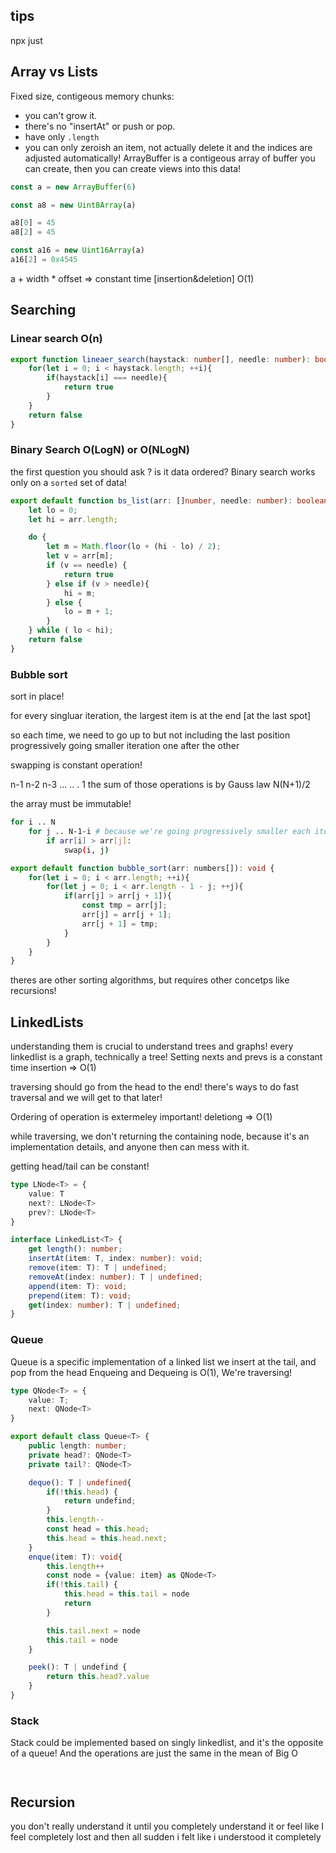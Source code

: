 ## tips

npx just <nameofAlgorithms>

## Array vs Lists

Fixed size, contigeous memory chunks:

- you can't grow it.
- there's no "insertAt" or push or pop.
- have only `.length`
- you can only zeroish an item, not actually delete it and the indices are adjusted automatically!
ArrayBuffer is a contigeous array of buffer you can create, then you can create views into this data!

```js
const a = new ArrayBuffer(6)

const a8 = new Uint8Array(a)

a8[0] = 45
a8[2] = 45

const a16 = new Uint16Array(a)
a16[2] = 0x4545
```

a + width * offset => constant time [insertion&deletion] O(1)

## Searching

### Linear search O(n)

```ts
export function lineaer_search(haystack: number[], needle: number): boolean {
    for(let i = 0; i < haystack.length; ++i){
        if(haystack[i] === needle){
            return true
        }
    }
    return false
}

```

### Binary Search O(LogN) or O(NLogN)

the first question you should ask ? is it data ordered?
Binary search works only on a `sorted` set of data!

```ts
export default function bs_list(arr: []number, needle: number): boolean {
    let lo = 0;
    let hi = arr.length;

    do {    
        let m = Math.floor(lo + (hi - lo) / 2);
        let v = arr[m];
        if (v == needle) {
            return true
        } else if (v > needle){
            hi = m;
        } else {
            lo = m + 1;
        }
    } while ( lo < hi);
    return false
}
```

### Bubble sort

sort in place!

for every singluar iteration, the largest item is at the end [at the last spot]

so each time, we need to go up to but not including the last position
progressively going smaller iteration one after the other

swapping is constant operation!

n-1
n-2
n-3
...
..
.
1
the sum of those operations is by Gauss law N(N+1)/2

the array must be immutable!

```sh
for i .. N
    for j .. N-1-i # because we're going progressively smaller each iteration by one element>
        if arr[i] > arr[j]:
            swap(i, j)
```

```ts
export default function bubble_sort(arr: numbers[]): void {
    for(let i = 0; i < arr.length; ++i){
        for(let j = 0; i < arr.length - 1 - j; ++j){
            if(arr[j] > arr[j + 1]){
                const tmp = arr[j];
                arr[j] = arr[j + 1];
                arr[j + 1] = tmp;
            }
        }
    }
}
```

theres are other sorting algorithms, but requires other concetps like recursions!

## LinkedLists

understanding them is crucial to understand trees and graphs!
every linkedlist is a graph, technically a tree!
Setting nexts and prevs is a constant time
insertion => O(1)

traversing should go from the head to the end!
there's ways to do fast traversal and we will get to that later!

Ordering of operation is extermeley important!
deletiong => O(1)

while traversing, we don't returning the containing node, because it's an implementation details, and anyone then can mess with it.

getting head/tail can be constant!

```ts
type LNode<T> = {
    value: T
    next?: LNode<T>
    prev?: LNode<T>
}

interface LinkedList<T> {
    get length(): number;
    insertAt(item: T, index: number): void;
    remove(item: T): T | undefined;
    removeAt(index: number): T | undefined;
    append(item: T): void;
    prepend(item: T): void;
    get(index: number): T | undefined;
}
```

### Queue

Queue is a specific implementation of a linked list
we insert at the tail, and pop from the head
Enqueing and Dequeing is O(1),
We're traversing!

```ts
type QNode<T> = {
    value: T;
    next: QNode<T>
}

export default class Queue<T> {
    public length: number;
    private head?: QNode<T>
    private tail?: QNode<T>

    deque(): T | undefined{
        if(!this.head) {
            return undefind;
        }
        this.length--
        const head = this.head;
        this.head = this.head.next;
    }
    enque(item: T): void{
        this.length++
        const node = {value: item} as QNode<T>
        if(!this.tail) {
            this.head = this.tail = node
            return
        }

        this.tail.next = node
        this.tail = node
    }

    peek(): T | undefind {
        return this.head?.value
    }
}
```

### Stack

Stack could be implemented based on singly linkedlist, and it's the opposite of a queue!
And the operations are just the same in the mean of Big O

```ts



```

## Recursion

you don't really understand it until you completely understand it or feel like
I feel completely lost and then all sudden i felt like i understood it completely
